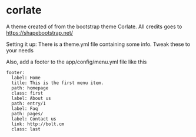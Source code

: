 # corlate

A theme created of from the bootstrap theme Corlate. All credits goes to https://shapebootstrap.net/

Setting it up:
There is a theme.yml file containing some info. Tweak these to your needs

Also, add a footer to the app/config/menu.yml file like this
```
footer:
  label: Home
  title: This is the first menu item.
  path: homepage
  class: first
  label: About us
  path: entry/1
  label: Faq
  path: pages/
  label: Contact us
  link: http://bolt.cm
  class: last
```
